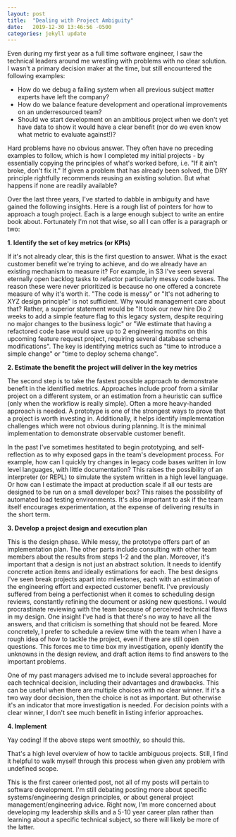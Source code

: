```yaml
---
layout: post
title:  "Dealing with Project Ambiguity"
date:   2019-12-30 13:46:56 -0500
categories: jekyll update
---
```

Even during my first year as a full time software engineer, I saw the technical leaders around me wrestling with problems with no clear solution. I wasn't a primary decision maker at the time, but still encountered the following examples:

* How do we debug a failing system when all previous subject matter experts have left the company?
* How do we balance feature development and operational improvements on an underresourced team?
* Should we start development on an ambitious project when we don't yet have data to show it would have a clear benefit (nor do we even know what metric to evaluate against!)?

Hard problems have no obvious answer. They often have no preceding examples to follow, which is how I completed my initial projects - by essentially copying the principles of what's worked before, i.e. "If it ain't broke, don't fix it." If given a problem that has already been solved, the DRY principle rightfully recommends reusing an existing solution. But what happens if none are readily available?

Over the last three years, I've started to dabble in ambiguity and have gained the following insights. Here is a rough list of pointers for how to approach a tough project. Each is a large enough subject to write an entire book about. Fortunately I'm not that wise, so all I can offer is a paragraph or two:

**1. Identify the set of key metrics (or KPIs)**

If it's not already clear, this is the first question to answer. What is the exact customer benefit we're trying to achieve, and do we already have an existing mechanism to measure it? For example, in S3 I've seen several eternally open backlog tasks to refactor particularly messy code bases. The reason these were never prioritized is because no one offered a concrete measure of why it's worth it. "The code is messy" or "It's not adhering to XYZ design principle" is not sufficient. Why would management care about that? Rather, a superior statement would be "It took our new hire Dio 2 weeks to add a simple feature flag to this legacy system, despite requiring no major changes to the business logic" or "We estimate that having a refactored code base would save up to 2 engineering months on this upcoming feature request project, requiring several database schema modifications". The key is identifying metrics such as "time to introduce a simple change" or "time to deploy schema change".

**2. Estimate the benefit the project will deliver in the key metrics**

The second step is to take the fastest possible approach to demonstrate benefit in the identified metrics. Approaches include proof from a similar project on a different system, or an estimation from a heuristic can suffice (only when the workflow is really simple). Often a more heavy-handed approach is needed. A prototype is one of the strongest ways to prove that a project is worth investing in. Additionally, it helps identify implementation challenges which were not obvious during planning. It is the minimal implementation to demonstrate observable customer benefit.

In the past I've sometimes hestitated to begin prototyping, and self-reflection as to why exposed gaps in the team's development process. For example, how can I quickly try changes in legacy code bases written in low level languages, with little documentation? This raises the possibility of an interpreter (or REPL) to simulate the system written in a high level language. Or how can I estimate the impact at production scale if all our tests are designed to be run on a small developer box? This raises the possibility of automated load testing environments. It's also important to ask if the team itself encourages experimentation, at the expense of delivering results in the short term.

**3. Develop a project design and execution plan**

This is the design phase. While messy, the prototype offers part of an implementation plan. The other parts include consulting with other team members about the results from steps 1-2 and the plan. Moreover, it's important that a design is not just an abstract solution. It needs to identify concrete action items and ideally estimations for each. The best designs I've seen break projects apart into milestones, each with an estimation of the engineering effort and expected customer benefit. I've previously suffered from being a perfectionist when it comes to scheduling design reviews, constantly refining the document or asking new questions. I would procrastinate reviewing with the team because of perceived technical flaws in my design. One insight I've had is that there's no way to have all the answers, and that criticism is something that should not be feared. More concretely, I prefer to schedule a review time with the team when I have a rough idea of how to tackle the project, even if there are still open questions. This forces me to time box my investigation, openly identify the unknowns in the design review, and draft action items to find answers to the important problems.

One of my past managers advised me to include several approaches for each technical decision, including their advantages and drawbacks. This can be useful when there are multiple choices with no clear winner. If it's a two way door decision, then the choice is not as important. But otherwise it's an indicator that more investigation is needed. For decision points with a clear winner, I don't see much benefit in listing inferior approaches.

**4. Implement**

Yay coding! If the above steps went smoothly, so should this.

That's a high level overview of how to tackle ambiguous projects. Still, I find it helpful to walk myself through this process when given any problem with undefined scope.

This is the first career oriented post, not all of my posts will pertain to software development. I'm still debating posting more about specific systems/engineering design principles, or about general project management/engineering advice. Right now, I'm more concerned about developing my leadership skills and a 5-10 year career plan rather than learning about a specific technical subject, so there will likely be more of the latter.